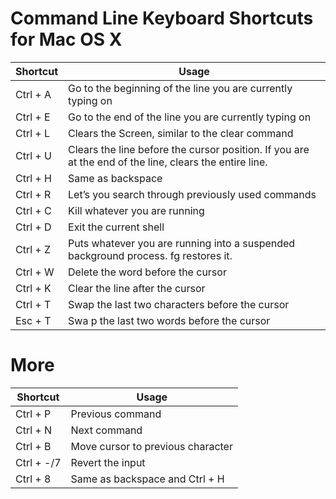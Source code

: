 # Command Line Keyboard Shortcuts for Mac OS X

Shortcut  | Usage
--------- | --------
Ctrl + A | Go to the beginning of the line you are currently typing on
Ctrl + E | Go to the end of the line you are currently typing on
Ctrl + L | Clears the Screen, similar to the clear command
Ctrl + U | Clears the line before the cursor position. If you are at the end of the line, clears the entire line.
Ctrl + H | Same as backspace
Ctrl + R | Let’s you search through previously used commands
Ctrl + C | Kill whatever you are running
Ctrl + D | Exit the current shell
Ctrl + Z | Puts whatever you are running into a suspended background process. fg restores it.
Ctrl + W | Delete the word before the cursor
Ctrl + K | Clear the line after the cursor
Ctrl + T | Swap the last two characters before the cursor
Esc + T| Swa    p the last two words before the cursor

# More

Shortcut  | Usage
--------- | --------
Ctrl + P | Previous command
Ctrl + N | Next command
Ctrl + B | Move cursor to previous character
Ctrl + -/7 | Revert the input
Ctrl + 8 | Same as backspace and Ctrl + H
